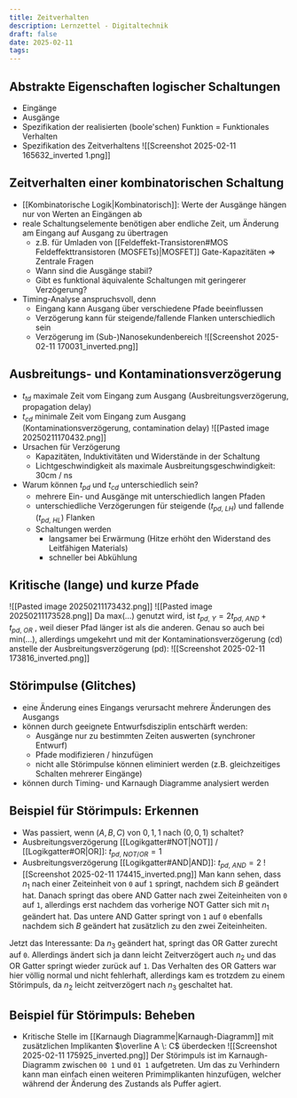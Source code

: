 ```yaml
---
title: Zeitverhalten
description: Lernzettel - Digitaltechnik
draft: false
date: 2025-02-11
tags:
---
```

## Abstrakte Eigenschaften logischer Schaltungen
- Eingänge
- Ausgänge 
- Spezifikation der realisierten (boole'schen) Funktion = Funktionales Verhalten
- Spezifikation des Zeitverhaltens
![[Screenshot 2025-02-11 165632_inverted 1.png]]
## Zeitverhalten einer kombinatorischen Schaltung
- [[Kombinatorische Logik|Kombinatorisch]]: Werte der Ausgänge hängen nur von Werten an Eingängen ab
- reale Schaltungselemente benötigen aber endliche Zeit, um Änderung am Eingang auf Ausgang zu übertragen
	- z.B. für Umladen von [[Feldeffekt-Transistoren#MOS Feldeffekttransistoren (MOSFETs)|MOSFET]] Gate-Kapazitäten
	$\Rightarrow$ Zentrale Fragen
	- Wann sind die Ausgänge stabil?
	- Gibt es funktional äquivalente Schaltungen mit geringerer Verzögerung?
- Timing-Analyse anspruchsvoll, denn
	- Eingang kann Ausgang über verschiedene Pfade beeinflussen
	- Verzögerung kann für steigende/fallende Flanken unterschiedlich sein
	- Verzögerung im (Sub-)Nanosekundenbereich
![[Screenshot 2025-02-11 170031_inverted.png]]
## Ausbreitungs- und Kontaminationsverzögerung
- $t_{td}$ maximale Zeit vom Eingang zum Ausgang (Ausbreitungsverzögerung, propagation delay)
- $t_{cd}$ minimale Zeit vom Eingang zum Ausgang (Kontaminationsverzögerung, contamination delay)
![[Pasted image 20250211170432.png]]
- Ursachen für Verzögerung
	- Kapazitäten, Induktivitäten und Widerstände in der Schaltung
	- Lichtgeschwindigkeit als maximale Ausbreitungsgeschwindigkeit: 30cm / ns
- Warum können $t_{pd}$ und $t_{cd}$ unterschiedlich sein?
	- mehrere Ein- und Ausgänge mit unterschiedlich langen Pfaden
	- unterschiedliche Verzögerungen für steigende ($t_{pd,\:LH}$) und fallende ($t_{pd,\:HL}$) Flanken
	- Schaltungen werden
		- langsamer bei Erwärmung (Hitze erhöht den Widerstand des Leitfähigen Materials)
		- schneller bei Abkühlung
## Kritische (lange) und kurze Pfade
![[Pasted image 20250211173432.png]]
![[Pasted image 20250211173528.png]]
Da $\text{max}(\dots)$ genutzt wird, ist $t_{pd,\:Y}=2t_{pd,\:AND}+t_{pd,\:OR}$ , weil dieser Pfad länger ist als die anderen. Genau so auch bei $\text{min}(\dots)$, allerdings umgekehrt und mit der Kontaminationsverzögerung (cd) anstelle der Ausbreitungsverzögerung (pd):
![[Screenshot 2025-02-11 173816_inverted.png]]
## Störimpulse (Glitches)
- eine Änderung eines Eingangs verursacht mehrere Änderungen des Ausgangs
- können durch geeignete Entwurfsdisziplin entschärft werden:
	- Ausgänge nur zu bestimmten Zeiten auswerten (synchroner Entwurf)
	- Pfade modifizieren / hinzufügen
	- nicht alle Störimpulse können eliminiert werden (z.B. gleichzeitiges Schalten mehrerer Eingänge)
- können durch Timing- und Karnaugh Diagramme analysiert werden
## Beispiel für Störimpuls: Erkennen
- Was passiert, wenn $(A,B,C)$ von $0,1,1$ nach $(0,0,1)$ schaltet?
- Ausbreitungsverzögerung [[Logikgatter#NOT|NOT]] / [[Logikgatter#OR|OR]]: $t_{pd,\:NOT/OR}=1$
- Ausbreitungsverzögerung [[Logikgatter#AND|AND]]: $t_{pd,\:AND}=2$
![[Screenshot 2025-02-11 174415_inverted.png]]
Man kann sehen, dass $n_1$ nach einer Zeiteinheit von `0` auf `1` springt, nachdem sich $B$ geändert hat. Danach springt das obere AND Gatter nach zwei Zeiteinheiten von `0` auf `1`, allerdings erst nachdem das vorherige NOT Gatter sich mit $n_1$ geändert hat. Das untere AND Gatter springt von `1` auf `0` ebenfalls nachdem sich $B$ geändert hat zusätzlich zu den zwei Zeiteinheiten.

Jetzt das Interessante: Da $n_3$ geändert hat, springt das OR Gatter zurecht auf `0`. Allerdings ändert sich ja dann leicht Zeitverzögert auch $n_2$ und das OR Gatter springt wieder zurück auf `1`. Das Verhalten des OR Gatters war hier völlig normal und nicht fehlerhaft, allerdings kam es trotzdem zu einem Störimpuls, da $n_2$ leicht zeitverzögert nach $n_3$ geschaltet hat.

## Beispiel für Störimpuls: Beheben
- Kritische Stelle im [[Karnaugh Diagramme|Karnaugh-Diagramm]] mit zusätzlichen Implikanten $\overline A \: C$ überdecken
![[Screenshot 2025-02-11 175925_inverted.png]]
Der Störimpuls ist im Karnaugh-Diagramm zwischen `00 1` und `01 1` aufgetreten. Um das zu Verhindern kann man einfach einen weiteren Primimplikanten hinzufügen, welcher während der Änderung des Zustands als Puffer agiert.
